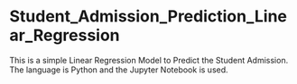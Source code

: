 # Student_Admission_Prediction_Linear_Regression
This is a simple Linear Regression Model to Predict the Student Admission. The language is Python and the Jupyter Notebook is used.
